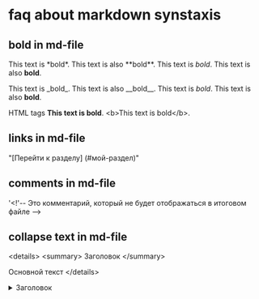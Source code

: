 # faq about markdown synstaxis

## bold in md-file

This text is \*bold\*.
This text is also \*\*bold\*\*.
This text is *bold*.
This text is also **bold**.

This text is \_bold\_.
This text is also \_\_bold\_\_.
This text is _bold_.
This text is also __bold__.

HTML tags
<b>This text is bold</b>.
\<b>This text is bold\</b>.

## links in md-file

"[Перейти к разделу]
(\#мой-раздел)"

## comments in md-file

'<!'-- Это комментарий, который не будет отображаться в итоговом файле -->

## collapse text in md-file

 \<details> 
\<summary>  Заголовок \</summary>

Основной текст \</details>

 <details> 
<summary>  Заголовок </summary>

Основной текст </details>
